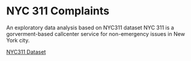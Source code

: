 # NYC 311 Complaints
An exploratory data analysis based on NYC311 dataset
NYC 311 is a gorverment-based callcenter service for non-emergency issues in New York city.

[NYC311 Dataset](https://www.kaggle.com/datasets/pablomonleon/311-service-requests-nyc)

